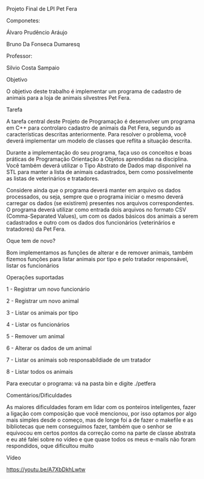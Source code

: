 
Projeto Final de LPI
Pet Fera

Componetes:

Álvaro Prudêncio Aráujo

Bruno Da Fonseca Dumaresq

Professor:

Silvio Costa Sampaio

Objetivo

O objetivo deste trabalho é implementar um programa de cadastro de animais para a loja de animais silvestres Pet Fera.

Tarefa

A tarefa central deste Projeto de Programação é desenvolver um programa em C++ para controlaro cadastro de animais da Pet Fera, segundo as características descritas anteriormente. Para resolver o problema, você deverá implementar um modelo de classes que reflita a situação descrita.

Durante a implementação do seu programa, faça uso os conceitos e boas práticas de Programação Orientação a Objetos aprendidas na disciplina. Você também deverá utilizar o Tipo Abstrato de Dados map disponível na STL para manter a lista de animais cadastrados, bem como possivelmente as listas de veterinários e tratadores.

Considere ainda que o programa deverá manter em arquivo os dados processados, ou seja, sempre que o programa iniciar o mesmo deverá carregar os dados (se existirem) presentes nos arquivos correspondentes. O programa deverá utilizar como entrada dois arquivos no formato CSV (Comma-Separated Values), um com os dados básicos dos animais a serem cadastrados e outro com os dados dos funcionários (veterinários e tratadores) da Pet Fera.

Oque tem de novo?

Bom implementamos as funções de alterar e de remover animais, também fizemos funções para listar animais por tipo e pelo tratador responsável, listar os funcionários


Operações suportadas

1 - Registrar um novo funcionário

2 - Registrar um novo animal

3 - Listar os animais por tipo

4 - Listar os funcionários

5 - Remover um animal

6 - Alterar os dados de um animal

7 - Listar os animais sob responsabildiade de um tratador

8 - Listar todos os animais

Para executar o programa: vá na pasta bin e digite ./petfera


Comentários/Dificuldades

As maiores dificuldades foram em lidar com os ponteiros inteligentes, fazer a ligação com composição que você mencionou, por isso optamos por algo mais simples desde o começo, mas de longe foi a de fazer o makefile e as bibliotecas que nem conseguimos fazer, também que o senhor se equivocou em certos pontos da correção como na parte de classe abstrata e eu até falei sobre no vídeo e que quase todos os meus e-mails não foram respondidos, oque dificultou muito


Vídeo 


https://youtu.be/A7XbDkhLwtw




